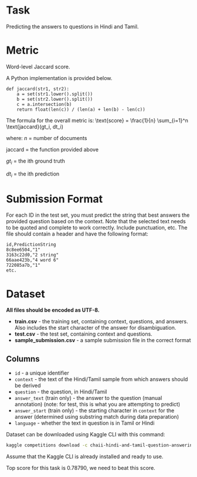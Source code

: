 # Task

Predicting the answers to questions in Hindi and Tamil.

# Metric

Word-level Jaccard score.

A Python implementation is provided below.

```
def jaccard(str1, str2): 
    a = set(str1.lower().split()) 
    b = set(str2.lower().split())
    c = a.intersection(b)
    return float(len(c)) / (len(a) + len(b) - len(c))
```

The formula for the overall metric is:
\text{score} = \frac{1}{n} \sum_{i=1}^n \text{jaccard}(gt_i, dt_i)

where:
$n$ = number of documents

$\text{jaccard}$ = the function provided above

$gt_i$ = the ith ground truth

$dt_i$ = the ith prediction

# Submission Format

For each ID in the test set, you must predict the string that best answers the provided question based on the context. Note that the selected text needs to be quoted and complete to work correctly. Include punctuation, etc. The file should contain a header and have the following format:

```
id,PredictionString
8c8ee6504,"1"
3163c22d0,"2 string"
66aae423b,"4 word 6"
722085a7b,"1"
etc.
```

# Dataset 

**All files should be encoded as UTF-8.**

- **train.csv** - the training set, containing context, questions, and answers. Also includes the start character of the answer for disambiguation.
- **test.csv** - the test set, containing context and questions.
- **sample_submission.csv** - a sample submission file in the correct format

## Columns

- `id` - a unique identifier
- `context` - the text of the Hindi/Tamil sample from which answers should be derived
- `question` - the question, in Hindi/Tamil
- `answer_text` (train only) - the answer to the question (manual annotation) (note: for test, this is what you are attempting to predict)
- `answer_start` (train only) - the starting character in `context` for the answer (determined using substring match during data preparation)
- `language` - whether the text in question is in Tamil or Hindi


Dataset can be downloaded using Kaggle CLI with this command:
```bash
kaggle competitions download -c chaii-hindi-and-tamil-question-answering
```

Assume that the Kaggle CLI is already installed and ready to use.

Top score for this task is 0.78790, we need to beat this score.
